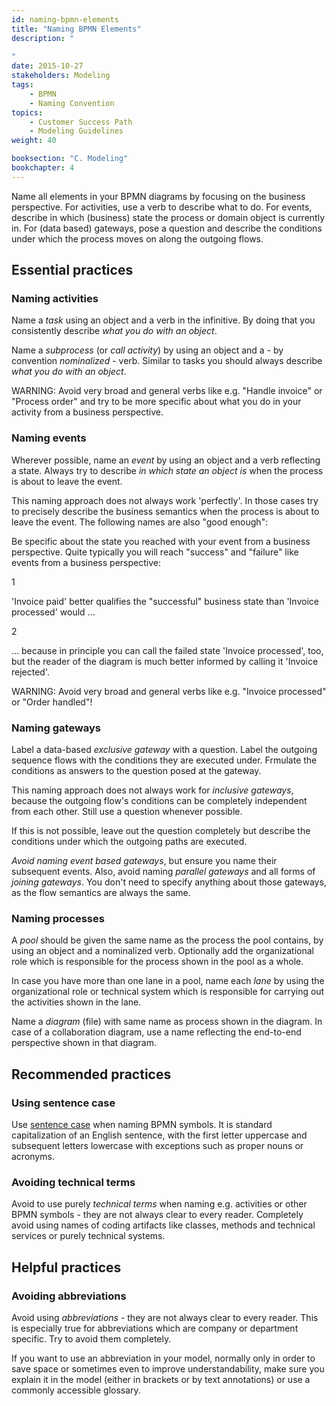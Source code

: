 ```yaml
---
id: naming-bpmn-elements
title: "Naming BPMN Elements"
description: "
    
"
date: 2015-10-27
stakeholders: Modeling
tags:
    - BPMN
    - Naming Convention
topics:
    - Customer Success Path
    - Modeling Guidelines
weight: 40

booksection: "C. Modeling"
bookchapter: 4
---
```


Name all elements in your BPMN diagrams by focusing on the business perspective. For activities, use a verb to describe what to do. For events, describe in which (business) state the process or domain object is currently in. For (data based) gateways, pose a question and describe the conditions under which the process moves on along the outgoing flows.

## Essential practices

### Naming activities

Name a *task* using an object and a verb in the infinitive. By doing that you consistently describe *what you do with an object*.

<div bpmn="naming-bpmn-elements-assets/task.bpmn" />

Name a *subprocess* (or *call activity*) by using an object and a - by convention *nominalized* - verb. Similar to tasks you should always describe *what you do with an object*.

<div bpmn="naming-bpmn-elements-assets/subprocess.bpmn" />

WARNING: Avoid very broad and general verbs like e.g. "Handle invoice" or "Process order" and try to be more specific about what you do in your activity from a business perspective.


### Naming events

Wherever possible, name an *event* by using an object and a verb reflecting a state. Always try to describe *in which state an object is* when the process is about to leave the event.

<div bpmn="naming-bpmn-elements-assets/event.bpmn" />

This naming approach does not always work 'perfectly'. In those cases try to precisely describe the business semantics when the process is about to leave the event. The following names are also "good enough":

<div bpmn="naming-bpmn-elements-assets/event-alternative.bpmn" />

Be specific about the state you reached with your event from a business perspective. Quite typically you will reach "success" and "failure" like events from a business perspective:

<div bpmn="naming-bpmn-elements-assets/gateway.bpmn" callouts="invoice_paid, invoice_rejected" />

<span className="callout">1</span>

'Invoice paid' better qualifies the "successful" business state than 'Invoice processed' would ...

<span className="callout">2</span>

... because in principle you can call the failed state 'Invoice processed', too, but the reader of the diagram is much better informed by calling it 'Invoice rejected'.

WARNING: Avoid very broad and general verbs like e.g. "Invoice processed" or "Order handled"!



### Naming gateways

Label a data-based *exclusive gateway* with a question. Label the outgoing sequence flows with the conditions they are executed under. Frmulate the conditions as answers to the question posed at the gateway.

<div bpmn="naming-bpmn-elements-assets/gateway.bpmn" />

This naming approach does not always work for *inclusive gateways*, because the outgoing flow's conditions can be completely independent from each other. Still use a question whenever possible.

<div bpmn="naming-bpmn-elements-assets/gateway-inclusive-with-question.bpmn" />

If this is not possible, leave out the question completely but describe the conditions under which the outgoing paths are executed.

<div bpmn="naming-bpmn-elements-assets/gateway-inclusive-without-question.bpmn" />

*Avoid naming event based gateways*, but ensure you name their subsequent events. Also, avoid naming *parallel gateways* and all forms of *joining gateways*. You don't need to specify anything about those gateways, as the flow semantics are always the same.



### Naming processes

A *pool* should be given the same name as the process the pool contains, by using an object and a nominalized verb. Optionally add the organizational role which is responsible for the process shown in the pool as a whole.

<div bpmn="naming-bpmn-elements-assets/pool.bpmn" />

In case you have more than one lane in a pool, name each *lane* by using the organizational role or technical system which is responsible for carrying out the activities shown in the lane.

<div bpmn="naming-bpmn-elements-assets/lane.bpmn" />

Name a *diagram* (file) with same name as process shown in the diagram. In case of a collaboration diagram, use a name reflecting the end-to-end perspective shown in that diagram.


## Recommended practices

### Using sentence case

Use [sentence case](https://en.wiktionary.org/wiki/sentence_case) when naming BPMN symbols. It is standard capitalization of an English sentence, with the first letter uppercase and subsequent letters lowercase with exceptions such as proper nouns or acronyms.

<div bpmn="naming-bpmn-elements-assets/lane.bpmn" />



### Avoiding technical terms

Avoid to use purely *technical terms* when naming e.g. activities or other BPMN symbols - they are not always clear to every reader. Completely avoid using names of coding artifacts like classes, methods and technical services or purely technical systems.



## Helpful practices

### Avoiding abbreviations

Avoid using *abbreviations* - they are not always clear to every reader. This is especially true for abbreviations which are company or department specific. Try to avoid them completely.

If you want to use an abbreviation in your model, normally only in order to save space or sometimes even to improve understandability, make sure you explain it in the model (either in brackets or by text annotations) or use a commonly accessible glossary.
